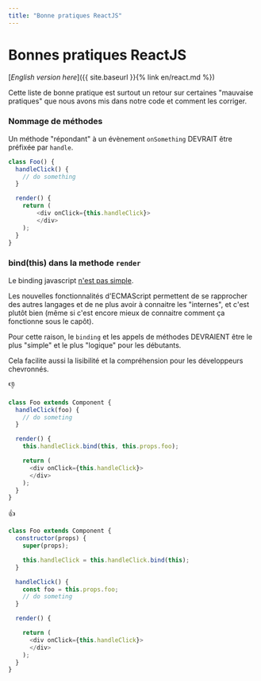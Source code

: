 ```yaml
---
title: "Bonne pratiques ReactJS"
---
```


Bonnes pratiques ReactJS
==============

[*English version here*]({{ site.baseurl }}{% link en/react.md %})

Cette liste de bonne pratique est surtout un retour sur certaines "mauvaise pratiques" que nous avons mis dans notre code et comment les corriger.

### Nommage de méthodes
Un méthode "répondant" à un évènement `onSomething` DEVRAIT être préfixée par `handle`.

```js
class Foo() {
  handleClick() {
    // do something
  }

  render() {
    return (
        <div onClick={this.handleClick}>
        </div>
    );
  }
}
```

### bind(this) dans la methode `render`

Le binding javascript [n'est pas simple](http://yehudakatz.com/2011/08/11/understanding-javascript-function-invocation-and-this/).

Les nouvelles fonctionnalités d'ECMAScript permettent de se rapprocher des autres langages et de ne plus avoir à connaitre les "internes", et c'est plutôt bien (même si c'est encore mieux de connaitre comment ça fonctionne sous le capôt).

Pour cette raison, le `binding` et les appels de méthodes DEVRAIENT être le plus "simple" et le plus "logique" pour les débutants.

Cela facilite aussi la lisibilité et la compréhension pour les développeurs chevronnés.

👎
```js
class Foo extends Component {
  handleClick(foo) {
    // do someting
  }

  render() {
    this.handleClick.bind(this, this.props.foo);

    return (
      <div onClick={this.handleClick}>
      </div>
    );
  }
}
```


👍
```js
class Foo extends Component {
  constructor(props) {
    super(props);

    this.handleClick = this.handleClick.bind(this);
  } 

  handleClick() {
    const foo = this.props.foo;
    // do someting
  }

  render() {

    return (
      <div onClick={this.handleClick}>
      </div>
    );
  }
}
```


